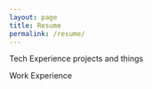 ```yaml
---
layout: page
title: Resume
permalink: /resume/
---
```

Tech Experience 
projects and things 

Work Experience 
